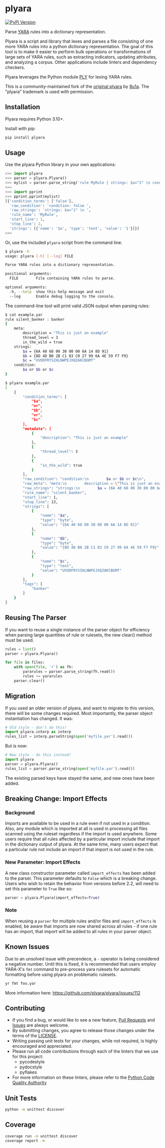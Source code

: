 # plyara

[![PyPi Version](http://img.shields.io/pypi/v/plyara.svg)](https://pypi.python.org/pypi/plyara)

Parse [YARA](https://virustotal.github.io/yara/) rules into a dictionary representation.

Plyara is a script and library that lexes and parses a file consisting of one more YARA rules into a python dictionary representation. The goal of this tool is to make it easier to perform bulk operations or transformations of large sets of YARA rules, such as extracting indicators, updating attributes, and analyzing a corpus. Other applications include linters and dependency checkers.

Plyara leverages the Python module [PLY](https://ply.readthedocs.io/en/latest/) for lexing YARA rules.

This is a community-maintained fork of the [original plyara](https://github.com/8u1a/plyara) by [8u1a](https://github.com/8u1a). The "plyara" trademark is used with permission.

## Installation

Plyara requires Python 3.10+.

Install with pip:

```sh
pip install plyara
```

## Usage

Use the plyara Python library in your own applications:

``` python
>>> import plyara
>>> parser = plyara.Plyara()
>>> mylist = parser.parse_string('rule MyRule { strings: $a="1" \n condition: false }')
>>>
>>> import pprint
>>> pprint.pprint(mylist)
[{'condition_terms': ['false'],
  'raw_condition': 'condition: false ',
  'raw_strings': 'strings: $a="1" \n ',
  'rule_name': 'MyRule',
  'start_line': 1,
  'stop_line': 2,
  'strings': [{'name': '$a', 'type': 'text', 'value': '1'}]}]
>>>
```

Or, use the included `plyara` script from the command line:

```sh
$ plyara -h
usage: plyara [-h] [--log] FILE

Parse YARA rules into a dictionary representation.

positional arguments:
  FILE        File containing YARA rules to parse.

optional arguments:
  -h, --help  show this help message and exit
  --log       Enable debug logging to the console.
```

The command-line tool will print valid JSON output when parsing rules:

```sh
$ cat example.yar
rule silent_banker : banker
{
    meta:
        description = "This is just an example"
        thread_level = 3
        in_the_wild = true
    strings:
        $a = {6A 40 68 00 30 00 00 6A 14 8D 91}
        $b = {8D 4D B0 2B C1 83 C0 27 99 6A 4E 59 F7 F9}
        $c = "UVODFRYSIHLNWPEJXQZAKCBGMT"
    condition:
        $a or $b or $c
}
```

```sh
$ plyara example.yar
[
    {
        "condition_terms": [
            "$a",
            "or",
            "$b",
            "or",
            "$c"
        ],
        "metadata": [
            {
                "description": "This is just an example"
            },
            {
                "thread_level": 3
            },
            {
                "in_the_wild": true
            }
        ],
        "raw_condition": "condition:\n        $a or $b or $c\n",
        "raw_meta": "meta:\n        description = \"This is just an example\"\n        thread_level = 3\n        in_the_wild = true\n    ",
        "raw_strings": "strings:\n        $a = {6A 40 68 00 30 00 00 6A 14 8D 91}\n        $b = {8D 4D B0 2B C1 83 C0 27 99 6A 4E 59 F7 F9}\n        $c = \"UVODFRYSIHLNWPEJXQZAKCBGMT\"\n    ",
        "rule_name": "silent_banker",
        "start_line": 1,
        "stop_line": 13,
        "strings": [
            {
                "name": "$a",
                "type": "byte",
                "value": "{6A 40 68 00 30 00 00 6A 14 8D 91}"
            },
            {
                "name": "$b",
                "type": "byte",
                "value": "{8D 4D B0 2B C1 83 C0 27 99 6A 4E 59 F7 F9}"
            },
            {
                "name": "$c",
                "type": "text",
                "value": "UVODFRYSIHLNWPEJXQZAKCBGMT"
            }
        ],
        "tags": [
            "banker"
        ]
    }
]
```

## Reusing The Parser

If you want to reuse a single instance of the parser object for efficiency when parsing large quantities of rule or rulesets, the new clear() method must be used.

``` python
rules = list()
parser = plyara.Plyara()

for file in files:
    with open(file, 'r') as fh:
        yararules = parser.parse_string(fh.read())
        rules += yararules
    parser.clear()
```

## Migration

If you used an older version of plyara, and want to migrate to this version, there will be some changes required. Most importantly, the parser object instantiation has changed. It was:

``` python
# Old style - don't do this!
import plyara.interp as interp
rules_list = interp.parseString(open('myfile.yar').read())
```

But is now:

``` python
# New style - do this instead!
import plyara
parser = plyara.Plyara()
rules_list = parser.parse_string(open('myfile.yar').read())
```

The existing parsed keys have stayed the same, and new ones have been added.

## Breaking Change: Import Effects

### Background

Imports are available to be used in a rule even if not used in a condition. Also, any module which is imported at all is used in processing all files scanned using the ruleset regardless if the import is used anywhere. Some users require that all rules affected by a particular import include that import in the dictionary output of plyara. At the same time, many users expect that a particular rule not include an import if that import is not used in the rule.

### New Parameter: Import Effects

A new class constructor parameter called `import_effects` has been added to the parser. This parameter defaults to `False` which is a breaking change. Users who wish to retain the behavior from versions before 2.2, will need to set this parameter to `True` like so:

```python
parser = plyara.Plyara(import_effects=True)
```

### Note

When reusing a `parser` for multiple rules and/or files and `import_effects` is enabled, be aware that imports are now shared across all rules - if one rule has an import, that import will be added to all rules in your parser object.

## Known Issues

Due to an unsolved issue with precendece, a `-` operator is being considered a negative number. Until this is fixed, it is recommended that users employ YARA-X's `fmt` command to pre-process yara rulesets for automatic formatting before using plyara on problematic rulesets.

```bash
yr fmt foo.yar
```

More information here: https://github.com/plyara/plyara/issues/112

## Contributing

- If you find a bug, or would like to see a new feature, [Pull Requests](https://github.com/plyara/plyara/pulls) and [Issues](https://github.com/plyara/plyara/issues) are always welcome.
- By submitting changes, you agree to release those changes under the terms of the [LICENSE](https://github.com/plyara/plyara/blob/master/LICENSE).
- Writing passing unit tests for your changes, while not required, is highly encouraged and appreciated.
- Please run all code contributions through each of the linters that we use for this project:
  - pycodestyle
  - pydocstyle
  - pyflakes
- For more information on these linters, please refer to the [Python Code Quality Authority](https://pycqa.org/)

## Unit Tests

```bash
python -m unittest discover
```

## Coverage

```bash
coverage run -m unittest discover
coverage report -m
```

